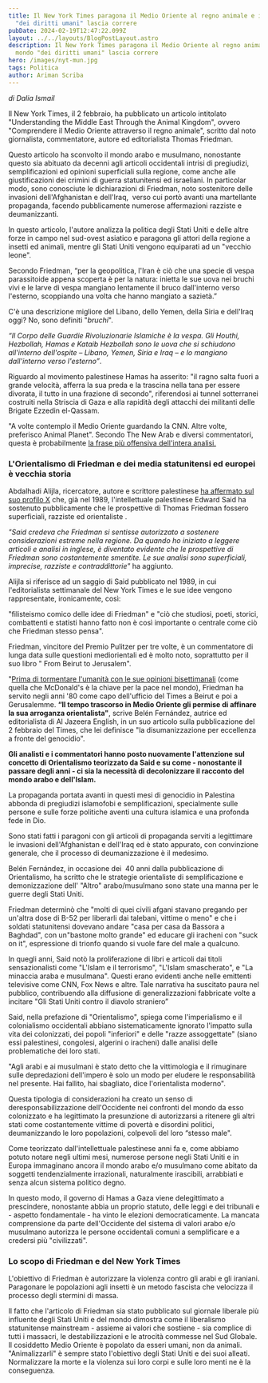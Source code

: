 ```yaml
---
title: Il New York Times paragona il Medio Oriente al regno animale e il mondo
  "dei diritti umani" lascia correre
pubDate: 2024-02-19T12:47:22.099Z
layout: ../../layouts/BlogPostLayout.astro
description: Il New York Times paragona il Medio Oriente al regno animale e il
  mondo "dei diritti umani" lascia correre
hero: /images/nyt-mun.jpg
tags: Politica
author: Ariman Scriba
---
```

*di Dalia Ismail*

Il New York Times, il 2 febbraio, ha pubblicato un articolo intitolato "Understanding the Middle East Through the Animal Kingdom", ovvero "Comprendere il Medio Oriente attraverso il regno animale", scritto dal noto giornalista, commentatore, autore ed editorialista Thomas Friedman.

Questo articolo ha sconvolto il mondo arabo e musulmano, nonostante questo sia abituato da decenni agli articoli occidentali intrisi di pregiudizi, semplificazioni ed opinioni superficiali sulla regione, come anche alle giustificazioni dei crimini di guerra statunitensi ed israeliani. In particolar modo, sono conosciute le dichiarazioni di Friedman, noto sostenitore delle invasioni dell'Afghanistan e dell'Iraq,  verso cui portò avanti una martellante propaganda, facendo pubblicamente numerose affermazioni razziste e deumanizzanti.

In questo articolo, l'autore analizza la politica degli Stati Uniti e delle altre forze in campo nel sud-ovest asiatico e paragona gli attori della regione a insetti ed animali, mentre gli Stati Uniti vengono equiparati ad un "vecchio leone".

Secondo Friedman, “per la geopolitica, l'Iran è ciò che una specie di vespa parassitoide appena scoperta è per la natura: inietta le sue uova nei bruchi vivi e le larve di vespa mangiano lentamente il bruco dall'interno verso l'esterno, scoppiando una volta che hanno mangiato a sazietà.”

C'è una descrizione migliore del Libano, dello Yemen, della Siria e dell'Iraq oggi? No, sono definiti "*bruchi*". 

*“Il Corpo delle Guardie Rivoluzionarie Islamiche è la vespa. Gli Houthi, Hezbollah, Hamas e Kataib Hezbollah sono le uova che si schiudono all'interno dell'ospite – Libano, Yemen, Siria e Iraq – e lo mangiano dall'interno verso l'esterno”*.

Riguardo al movimento palestinese Hamas ha asserito: "il ragno salta fuori a grande velocità, afferra la sua preda e la trascina nella tana per essere divorata, il tutto in una frazione di secondo", riferendosi ai tunnel sotterranei costruiti nella Striscia di Gaza e alla rapidità degli attacchi dei militanti delle Brigate Ezzedin el-Qassam.

"A volte contemplo il Medio Oriente guardando la CNN. Altre volte, preferisco Animal Planet". Secondo The New Arab e diversi commentatori, questa è probabilmente [la frase più offensiva dell'intera analisi.](https://www.newarab.com/news/thomas-friedman-nyt-middle-east-animal-kingdom-enrages-arabs)

### L'Orientalismo di Friedman e dei media statunitensi ed europei è vecchia storia

Abdalhadi Alijla, ricercatore, autore e scrittore palestinese [ha affermato sul suo profilo X](https://twitter.com/alijla2021/status/1753844594750431589?ref_src=twsrc%5Etfw%7Ctwcamp%5Etweetembed%7Ctwterm%5E1753844594750431589%7Ctwgr%5E549e58ebb42e37c94641004cb9ece7c664117b65%7Ctwcon%5Es1_&ref_url=https%3A%2F%2Fwww.newarab.com%2Fnews%2Fthomas-friedman-nyt-middle-east-animal-kingdom-enrages-arabs) che, già nel 1989, l'intellettuale palestinese Edward Said ha sostenuto pubblicamente che le prospettive di Thomas Friedman fossero superficiali, razziste ed orientaliste . 

*"Said credeva che Friedman si sentisse autorizzato a sostenere considerazioni estreme nella regione. Da quando ho iniziato a leggere articoli e analisi in inglese, è diventato evidente che le prospettive di Friedman sono costantemente smentite. Le sue analisi sono superficiali, imprecise, razziste e contraddittorie"* ha aggiunto.

Alijla si riferisce ad un saggio di Said pubblicato nel 1989, in cui l'editorialista settimanale del New York Times e le sue idee vengono rappresentate, ironicamente, così: 

"filisteismo comico delle idee di Friedman" e "ciò che studiosi, poeti, storici, combattenti e statisti hanno fatto non è così importante o centrale come ciò che Friedman stesso pensa".

Friedman, vincitore del Premio Pulitzer per tre volte, è un commentatore di lunga data sulle questioni mediorientali ed è molto noto, soprattutto per il suo libro " From Beirut to Jerusalem".

"[Prima di tormentare l'umanità con le sue opinioni bisettimanali](https://twitter.com/alijla2021/status/1753844594750431589?ref_src=twsrc%5Etfw%7Ctwcamp%5Etweetembed%7Ctwterm%5E1753844594750431589%7Ctwgr%5E549e58ebb42e37c94641004cb9ece7c664117b65%7Ctwcon%5Es1_&ref_url=https%3A%2F%2Fwww.newarab.com%2Fnews%2Fthomas-friedman-nyt-middle-east-animal-kingdom-enrages-arabs) (come quella che McDonald's è la chiave per la pace nel mondo), Friedman ha servito negli anni '80 come capo dell'ufficio del Times a Beirut e poi a Gerusalemme. **“Il tempo trascorso in Medio Oriente gli permise di affinare la sua arroganza orientalista"**, scrive Belén Fernández, autrice ed editorialista di Al Jazeera English, in un suo articolo sulla pubblicazione del 2 febbraio del Times, che lei definisce "la disumanizzazione per eccellenza a fronte del genocidio".

**Gli analisti e i commentatori hanno posto nuovamente l'attenzione sul concetto di Orientalismo teorizzato da Said e su come - nonostante il passare degli anni - ci sia la necessità di decolonizzare il racconto del mondo arabo e dell'Islam.**

La propaganda portata avanti in questi mesi di genocidio in Palestina abbonda di pregiudizi islamofobi e semplificazioni, specialmente sulle persone e sulle forze politiche aventi una cultura islamica e una profonda fede in Dio.

Sono stati fatti i paragoni con gli articoli di propaganda serviti a legittimare le invasioni dell'Afghanistan e dell'Iraq ed è stato appurato, con convinzione generale, che il processo di deumanizzazione è il medesimo.

Belén Fernández, in occasione dei  40 anni dalla pubblicazione di Orientalismo, ha scritto che le strategie orientaliste di semplificazione e demonizzazione dell' "Altro" arabo/musulmano sono state una manna per le guerre degli Stati Uniti.

Friedman determinò che "molti di quei civili afgani stavano pregando per un'altra dose di B-52 per liberarli dai talebani, vittime o meno" e che i soldati statunitensi dovevano andare "casa per casa da Bassora a Baghdad", con un"bastone molto grande" ed educare gli iracheni con "suck on it", espressione di trionfo quando si vuole fare del male a qualcuno.

In quegli anni, Said notò la proliferazione di libri e articoli dai titoli sensazionalisti come "L'Islam e il terrorismo", "L'Islam smascherato", e "La minaccia araba e musulmana". Questi erano evidenti anche nelle emittenti televisive come CNN, Fox News e altre. Tale narrativa ha suscitato paura nel pubblico, contribuendo alla diffusione di generalizzazioni fabbricate volte a incitare "Gli Stati Uniti contro il diavolo straniero”

Said, nella prefazione di "Orientalismo", spiega come l'imperialismo e il colonialismo occidentali abbiano sistematicamente ignorato l'impatto sulla vita dei colonizzati, dei popoli "inferiori" e delle "razze assoggettate" (siano essi palestinesi, congolesi, algerini o iracheni) dalle analisi delle problematiche dei loro stati. 

"Agli arabi e ai musulmani è stato detto che la vittimologia e il rimuginare sulle depredazioni dell'impero è solo un modo per eludere le responsabilità nel presente. Hai fallito, hai sbagliato, dice l'orientalista moderno".

Questa tipologia di considerazioni ha creato un senso di deresponsabilizzazione dell'Occidente nei confronti del mondo da esso colonizzato e ha legittimato la presunzione di autorizzarsi a ritenere gli altri stati come costantemente vittime di povertà e disordini politici, deumanizzando le loro popolazioni, colpevoli del loro “stesso male".

Come teorizzato dall'intellettuale palestinese anni fa e, come abbiamo potuto notare negli ultimi mesi, numerose persone negli Stati Uniti e in Europa immaginano ancora il mondo arabo e/o musulmano come abitato da soggetti tendenzialmente irrazionali, naturalmente irascibili, arrabbiati e senza alcun sistema politico degno.

In questo modo, il governo di Hamas a Gaza viene delegittimato a prescindere, nonostante abbia un proprio statuto, delle leggi e dei tribunali e - aspetto fondamentale - ha vinto le elezioni democraticamente. La mancata comprensione da parte dell'Occidente del sistema di valori arabo e/o musulmano autorizza le persone occidentali comuni a semplificare e a credersi più "civilizzati".

### Lo scopo di Friedman e del New York Times 

L'obiettivo di Friedman è autorizzare la violenza contro gli arabi e gli iraniani. Paragonare le popolazioni agli insetti è un metodo fascista che velocizza il processo degli stermini di massa.

Il fatto che l'articolo di Friedman sia stato pubblicato sul giornale liberale più influente degli Stati Uniti e del mondo dimostra come il liberalismo statunitense mainstream - assieme ai valori che sostiene - sia complice di tutti i massacri, le destabilizzazioni e le atrocità commesse nel Sud Globale. Il cosiddetto Medio Oriente è popolato da esseri umani, non da animali. "Animalizzarli" è sempre stato l'obiettivo degli Stati Uniti e dei suoi alleati.  Normalizzare la morte e la violenza sui loro corpi e sulle loro menti ne è la conseguenza.